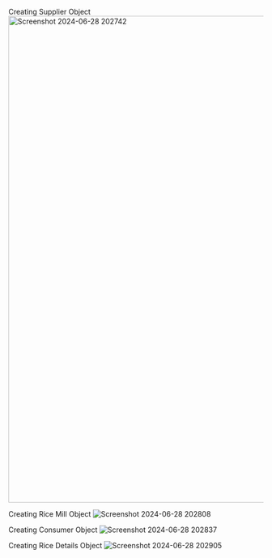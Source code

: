 Creating Supplier Object
<img width="960" alt="Screenshot 2024-06-28 202742" src="https://github.com/skRahil06/A-CRM-APPLICATION-FOR-WHOLESALE-RICE-MILL/assets/110285265/dc882aa3-3085-4506-973d-1b069b549166">


Creating Rice Mill Object
![Screenshot 2024-06-28 202808](https://github.com/skRahil06/A-CRM-APPLICATION-FOR-WHOLESALE-RICE-MILL/assets/110285265/eb337a83-9e7c-4bc8-9dbd-17c5c78b68d6)


Creating Consumer Object
![Screenshot 2024-06-28 202837](https://github.com/skRahil06/A-CRM-APPLICATION-FOR-WHOLESALE-RICE-MILL/assets/110285265/eaa69ca2-7bdd-439e-b082-17b5a159db7f)


Creating Rice Details Object
![Screenshot 2024-06-28 202905](https://github.com/skRahil06/A-CRM-APPLICATION-FOR-WHOLESALE-RICE-MILL/assets/110285265/47191c9f-4961-47a8-aaad-2faba951095f)
